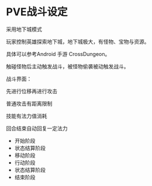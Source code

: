# PVE战斗设定

采用地下城模式

玩家控制英雄探索地下城，地下城极大，有怪物、宝物与资源。

具体可以参考Android 手游 CrossDungeon。

触碰怪物后主动触发战斗，被怪物偷袭被动触发战斗。

战斗界面：

先进行位移再进行攻击

普通攻击有距离限制

技能有法力值消耗

回合结束自动回复一定法力

- 开始阶段
- 状态结算阶段
- 移动阶段
- 行动阶段
- 状态结算阶段
- 结束阶段


